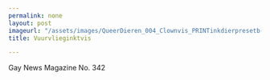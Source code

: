 ```yaml
---
permalink: none
layout: post
imageurl: "/assets/images/QueerDieren_004_Clownvis_PRINTinkdierpresetb-1.jpg"
title: Vuurvlieginktvis

---
```


Gay News Magazine No. 342
